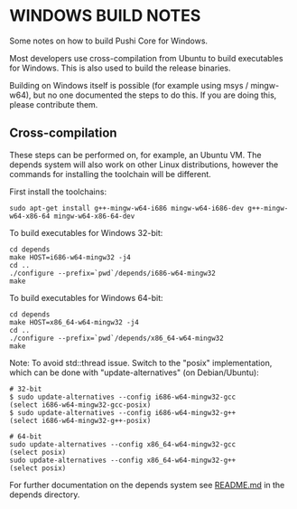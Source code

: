 WINDOWS BUILD NOTES
====================

Some notes on how to build Pushi Core for Windows.

Most developers use cross-compilation from Ubuntu to build executables for
Windows. This is also used to build the release binaries.

Building on Windows itself is possible (for example using msys / mingw-w64),
but no one documented the steps to do this. If you are doing this, please contribute them.

Cross-compilation
-------------------

These steps can be performed on, for example, an Ubuntu VM. The depends system
will also work on other Linux distributions, however the commands for
installing the toolchain will be different.

First install the toolchains:

    sudo apt-get install g++-mingw-w64-i686 mingw-w64-i686-dev g++-mingw-w64-x86-64 mingw-w64-x86-64-dev

To build executables for Windows 32-bit:

    cd depends
    make HOST=i686-w64-mingw32 -j4
    cd ..
    ./configure --prefix=`pwd`/depends/i686-w64-mingw32
    make

To build executables for Windows 64-bit:

    cd depends
    make HOST=x86_64-w64-mingw32 -j4
    cd ..
    ./configure --prefix=`pwd`/depends/x86_64-w64-mingw32
    make

Note: To avoid std::thread issue. Switch to the "posix" implementation, which can be done with "update-alternatives" (on Debian/Ubuntu):

    # 32-bit
    $ sudo update-alternatives --config i686-w64-mingw32-gcc
    (select i686-w64-mingw32-gcc-posix)
    $ sudo update-alternatives --config i686-w64-mingw32-g++
    (select i686-w64-mingw32-g++-posix)

    # 64-bit
    sudo update-alternatives --config x86_64-w64-mingw32-gcc
    (select posix)
    sudo update-alternatives --config x86_64-w64-mingw32-g++
    (select posix)

For further documentation on the depends system see [README.md](../depends/README.md) in the depends directory.

